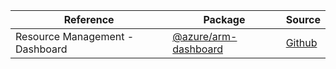 | Reference | Package | Source |
|---|---|---|
|Resource Management - Dashboard|[@azure/arm-dashboard](https://www.npmjs.com/package/@azure/arm-dashboard)|[Github](https://github.com/Azure/azure-sdk-for-js)|
